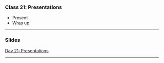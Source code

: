 ### Class 21: Presentations

* Present
* Wrap up

---


### Slides

[Day 21: Presentations](http://ga-students.github.io/JS-BOS-03/21-presentations/)

---
